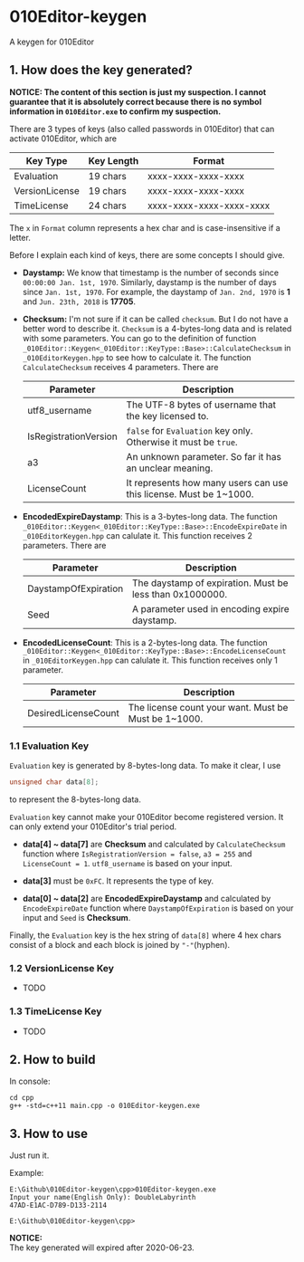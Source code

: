 # 010Editor-keygen
A keygen for 010Editor

## 1. How does the key generated?

  __NOTICE: The content of this section is just my suspection. I cannot guarantee that it is absolutely correct because there is no symbol information in `010Editor.exe` to confirm my suspection.__

  There are 3 types of keys (also called passwords in 010Editor) that can activate 010Editor, which are 

  |Key Type      |Key Length|Format                  |
  |--------------|----------|------------------------|
  |Evaluation    |19 chars  |xxxx-xxxx-xxxx-xxxx     |
  |VersionLicense|19 chars  |xxxx-xxxx-xxxx-xxxx     |
  |TimeLicense   |24 chars  |xxxx-xxxx-xxxx-xxxx-xxxx|

  The `x` in `Format` column represents a hex char and is case-insensitive if a letter.

  Before I explain each kind of keys, there are some concepts I should give.

  * __Daystamp:__ We know that timestamp is the number of seconds since `00:00:00 Jan. 1st, 1970`. Similarly, daystamp is the number of days since `Jan. 1st, 1970`. For example, the daystamp of `Jan. 2nd, 1970` is __1__ and `Jun. 23th, 2018` is __17705__.

  * __Checksum:__ I'm not sure if it can be called `checksum`. But I do not have a better word to describe it. `Checksum` is a 4-bytes-long data and is related with some parameters. You can go to the definition of function `_010Editor::Keygen<_010Editor::KeyType::Base>::CalculateChecksum` in `_010EditorKeygen.hpp` to see how to calculate it. The function `CalculateChecksum` receives 4 parameters. There are

    |Parameter            |Description                                                        |
    |---------------------|-------------------------------------------------------------------|
    |utf8_username        |The UTF-8 bytes of username that the key licensed to.              |
    |IsRegistrationVersion|`false` for `Evaluation` key only. Otherwise it must be `true`.    |
    |a3                   |An unknown parameter. So far it has an unclear meaning.            |
    |LicenseCount         |It represents how many users can use this license. Must be 1~1000. |

  * __EncodedExpireDaystamp__: This is a 3-bytes-long data. The function `_010Editor::Keygen<_010Editor::KeyType::Base>::EncodeExpireDate` in `_010EditorKeygen.hpp` can calulate it. This function receives 2 parameters. There are

    |Parameter           |Description                                              |
    |--------------------|---------------------------------------------------------|
    |DaystampOfExpiration|The daystamp of expiration. Must be less than 0x1000000. |
    |Seed                |A parameter used in encoding expire daystamp.            |

  * __EncodedLicenseCount__: This is a 2-bytes-long data. The function `_010Editor::Keygen<_010Editor::KeyType::Base>::EncodeLicenseCount` in `_010EditorKeygen.hpp` can calulate it. This function receives only 1 parameter.

    |Parameter          |Description                                          |
    |-------------------|-----------------------------------------------------|
    |DesiredLicenseCount|The license count your want. Must be Must be 1~1000. |

### 1.1 Evaluation Key

  `Evaluation` key is generated by 8-bytes-long data. To make it clear, I use

  ```cpp
  unsigned char data[8];
  ```

  to represent the 8-bytes-long data.

  `Evaluation` key cannot make your 010Editor become registered version. It can only extend your 010Editor's trial period.

   * __data[4] ~ data[7]__ are __Checksum__ and calculated by `CalculateChecksum` function where `IsRegistrationVersion = false`, `a3 = 255` and `LicenseCount = 1`. `utf8_username` is based on your input.

   * __data[3]__ must be `0xFC`. It represents the type of key.

   * __data[0] ~ data[2]__ are __EncodedExpireDaystamp__ and calculated by `EncodeExpireDate` function where `DaystampOfExpiration` is based on your input and `Seed` is __Checksum__.  

  Finally, the `Evaluation` key is the hex string of `data[8]` where 4 hex chars consist of a block and each block is joined by `"-"`(hyphen). 

### 1.2 VersionLicense Key

  * TODO

### 1.3 TimeLicense Key

  * TODO

## 2. How to build
In console:

```
cd cpp
g++ -std=c++11 main.cpp -o 010Editor-keygen.exe
```

## 3. How to use
Just run it.

Example:
```
E:\Github\010Editor-keygen\cpp>010Editor-keygen.exe
Input your name(English Only): DoubleLabyrinth
47AD-E1AC-D789-D133-2114

E:\Github\010Editor-keygen\cpp>
```

__NOTICE:__  
The key generated will expired after 2020-06-23.